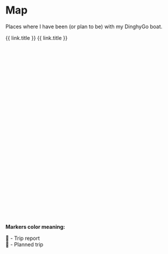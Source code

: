 # Map

Places where I have been (or plan to be) with my DinghyGo boat.

<div style="height: 500px; width: 100%">
  <l-map :useGlobalLeaflet="false" 
         v-model="zoom"
         v-model:zoom="zoom" 
         :center="center"
         style="z-index: 0;">
    <l-tile-layer :url="url"  
                  :attribution="attribution" 
                  layer-type="base"
                  name="OpenStreetMap">
    </l-tile-layer>
    <l-marker v-for="page in posts.planned" :lat-lng="page.coordinates">
      <l-icon :icon-url="iconUrl" :icon-size="iconSize" :icon-anchor="iconAnchor"/>
      <l-popup v-for="link in page.links">
        <a :href="link.url">
          {{ link.title }}
        </a>
      </l-popup>
    </l-marker>
    <l-marker v-for="page in posts.trips" :lat-lng="page.coordinates">
      <l-popup>
        <a v-for="link in page.links" :href="link.url">
          {{ link.title }} <br>
        </a>
      </l-popup>
    </l-marker>          
  </l-map>
</div>

**Markers color meaning:**

:blue_heart: - Trip report<br/>
:green_heart: - Planned trip<br/>

<script lang="ts">

  import 'leaflet/dist/leaflet.css';
  import { LMap, LTileLayer, LMarker, LPopup, LIcon } from "@vue-leaflet/vue-leaflet";
  import postsData from './posts.json'

  //Group posts by coordinates
  let groupByCoordinates = function(arr){
    return arr.reduce((acc,cur)=>{
      var found = acc.find(el => JSON.stringify(el.coordinates) == JSON.stringify(cur.coordinates))
      if(found){
        found.links.push({
          title: cur.title,
          url: cur.link
        })
      } else {
        acc.push({
          coordinates: cur.coordinates,
          links: [
            {
              title: cur.title,
              url: cur.link
            }
          ]
        })
      }
      return acc
    }, [])
  }

  let postsDataGrouped = {
    trips: groupByCoordinates(postsData.trips),
    planned: groupByCoordinates(postsData.planned)
  }

  export default {
    components: {
      LMap,
      LTileLayer,
      LMarker,
      LPopup,
      LIcon
    },
    data() {
      return {
        zoom: 5,
        center: [49.41220, 8.70995],
        url: 'https://{s}.tile.openstreetmap.org/{z}/{x}/{y}.png',
        attribution: 'Map data © <a href="https://openstreetmap.org">OpenStreetMap</a> contributors',
        posts: postsDataGrouped
      };
    },
    computed: {
      iconUrl() {
        return 'https://raw.githubusercontent.com/pointhi/leaflet-color-markers/master/img/marker-icon-2x-green.png';
      },
      iconSize(): L.PointExpression {
        return [25, 40];
      },
      iconAnchor() {
        return [12, 40];
      }
    } 
  };

  //Further here: https://github.com/vue-leaflet/vue-leaflet
</script>
